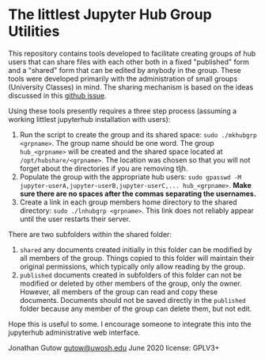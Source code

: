 # The littlest Jupyter Hub Group Utilities

This repository contains tools developed to facilitate creating groups
of hub users that can share files with each other both in a fixed
"published" form and a "shared" form that can be edited by anybody in
the group. These tools were developed primarily with the administration
of small groups (University Classes) in mind. The sharing mechanism is
based on the ideas discussed in this
[github issue](https://github.com/jupyterhub/jupyterhub/issues/394).

Using these tools presently requires a three step process (assuming
a working littlest jupyterhub installation with users):

1. Run the script to create the group and its shared space:
`sudo ./mkhubgrp <grpname>`. The group name should be one word. The
group `hub_<grpname>` will be created and the shared space located
at `/opt/hubshare/<grpname>`. The location was chosen so that you will not
forget about the directories if you are removing tljh.
1. Populate the group with the appropriate hub users:
`sudo gpasswd -M jupyter-userA,jupyter-userB,jupyter-userC,... hub_<grpname>`.
__Make sure there are no spaces after the commas separating the usernames.__
1. Create a link in each group members home directory to the shared
directory: `sudo ./lnhubgrp <grpname>`. This link does not reliably appear
until the user restarts their server.

There are two subfolders within the shared folder:
1. `shared` any documents created initially in this folder can be modified by
    all members of the group. Things copied to this folder will maintain their
    original permissions, which typically only allow reading by the group.
1. `published` documents created in subfolders of this folder can not be
    modified or deleted by other members of the group, only the owner.
    However, all members of the group can read and copy these documents.
    Documents should not be saved directly in the `published`
    folder because any member of the group can delete them, but not edit.
     
Hope this is useful to some. I encourage someone to integrate this into
the jupyterhub administrative web interface.

 Jonathan Gutow <gutow@uwosh.edu>
 June 2020
 license: GPLV3+